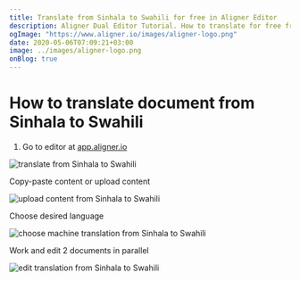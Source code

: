 ```yaml
---
title: Translate from Sinhala to Swahili for free in Aligner Editor
description: Aligner Dual Editor Tutorial. How to translate for free from Sinhala to Swahili. Aligner is multilingual document management platform. 
ogImage: "https://www.aligner.io/images/aligner-logo.png"
date: 2020-05-06T07:09:21+03:00
image: ../images/aligner-logo.png
onBlog: true
---
```


# How to translate document from Sinhala to Swahili

1. Go to editor at [app.aligner.io](https://app.aligner.io "Aligner App web page")

![translate from Sinhala to Swahili](../aligner-blank-editor.png "translate from Sinhala to Swahili")

Copy-paste content or upload content

![upload content from Sinhala to Swahili](../aligner-uploaded-document.png "upload content from Sinhala to Swahili")

Choose desired language

![choose machine translation from Sinhala to Swahili](../aligner-language-dropdown.png "choose machine translation from Sinhala to Swahili")

Work and edit 2 documents in parallel

![edit translation from Sinhala to Swahili](../aligner-double-sitded-editor.png "edit translation from Sinhala to Swahili")

